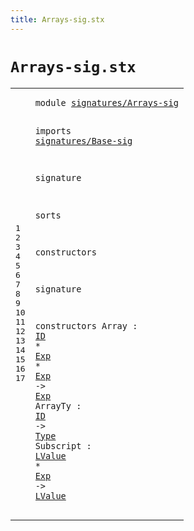 ```yaml
---
title: Arrays-sig.stx
---
```


# `Arrays-sig.stx`



[pdmosses/metaborg-tiger/org.metaborg.lang.tiger.statix/src-gen/statix/signatures/Arrays-sig.stx]: https://github.com/pdmosses/metaborg-tiger/blob/master/org.metaborg.lang.tiger.statix/src-gen/statix/signatures/Arrays-sig.stx "The source file on GitHub"

<div class="stx"><table class="highlighttable"><tbody><tr><td class="linenos"><div class="linenodiv"><pre><span></span>1
2
3
4
5
6
7
8
9
10
11
12
13
14
15
16
17
</pre></div></td>
<td class="code"><pre><code><span class="keyword">module</span> <a href="../Tiger-sig.stx#signatures/Arrays-sig_296_317" id="signatures/Arrays-sig_7_28" title="Referenced at ../Tiger-sig.stx line 14">signatures/Arrays-sig</a>

<span class="keyword">imports</span>
  <a href="../Base-sig.stx#signatures/Base-sig_7_26" id="signatures/Base-sig_40_59" title="Defined at ../Base-sig.stx line 1">signatures/Base-sig</a>

<span class="keyword">signature</span>

  <span class="keyword">sorts</span>

  <span class="keyword">constructors</span>

<span class="keyword">signature</span>

  <span class="keyword">constructors</span>
    Array : <a href="../Base-sig.stx#ID_104_106" id="ID_135_137" title="Defined at ../Base-sig.stx line 13">ID</a> * <a href="../Base-sig.stx#Exp_68_71" id="Exp_140_143" title="Defined at ../Base-sig.stx line 9">Exp</a> * <a href="../Base-sig.stx#Exp_68_71" id="Exp_146_149" title="Defined at ../Base-sig.stx line 9">Exp</a> -&gt; <a href="../Base-sig.stx#Exp_68_71" id="Exp_153_156" title="Defined at ../Base-sig.stx line 9">Exp</a>
    ArrayTy : <a href="../Base-sig.stx#ID_104_106" id="ID_171_173" title="Defined at ../Base-sig.stx line 13">ID</a> -&gt; <a href="../Base-sig.stx#Type_87_91" id="Type_177_181" title="Defined at ../Base-sig.stx line 11">Type</a>
    Subscript : <a href="../Base-sig.stx#LValue_76_82" id="LValue_198_204" title="Defined at ../Base-sig.stx line 10">LValue</a> * <a href="../Base-sig.stx#Exp_68_71" id="Exp_207_210" title="Defined at ../Base-sig.stx line 9">Exp</a> -&gt; <a href="../Base-sig.stx#LValue_76_82" id="LValue_214_220" title="Defined at ../Base-sig.stx line 10">LValue</a>
</code></pre></td></tr></tbody></table></div>
